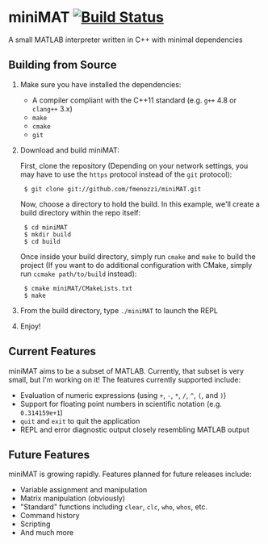 # miniMAT [![Build Status](https://travis-ci.org/fmenozzi/miniMAT.svg?branch=master)](https://travis-ci.org/fmenozzi/miniMAT)

A small MATLAB interpreter written in C++ with minimal dependencies

## Building from Source
1. Make sure you have installed the dependencies:
    * A compiler compliant with the C++11 standard (e.g. `g++` 4.8 or `clang++` 3.x)
    * `make`
    * `cmake`
    * `git`
2. Download and build miniMAT:

    First, clone the repository (Depending on your network settings, you may have to use the `https` protocol instead of the `git` protocol):

        $ git clone git://github.com/fmenozzi/miniMAT.git

    Now, choose a directory to hold the build. In this example, we'll create a build directory within the repo itself:

        $ cd miniMAT
        $ mkdir build
        $ cd build
    
    Once inside your build directory, simply run `cmake` and `make` to build the project (If you want to do additional configuration with CMake, simply run `ccmake path/to/build` instead):
    
        $ cmake miniMAT/CMakeLists.txt 
        $ make

3. From the build directory, type `./miniMAT` to launch the REPL
4. Enjoy!

## Current Features
miniMAT aims to be a subset of MATLAB. Currently, that subset is very small, but I'm working on it! The features currently supported include:
  * Evaluation of numeric expressions (using `+`, `-`, `*`, `/`, `^`, `(`, and `)`)
  * Support for floating point numbers in scientific notation (e.g. `0.314159e+1`)
  * `quit` and `exit` to quit the application
  * REPL and error diagnostic output closely resembling MATLAB output

## Future Features
miniMAT is growing rapidly. Features planned for future releases include:
  * Variable assignment and manipulation
  * Matrix manipulation (obviously)
  * "Standard" functions including `clear`, `clc`, `who`, `whos`, etc.
  * Command history
  * Scripting
  * And much more
